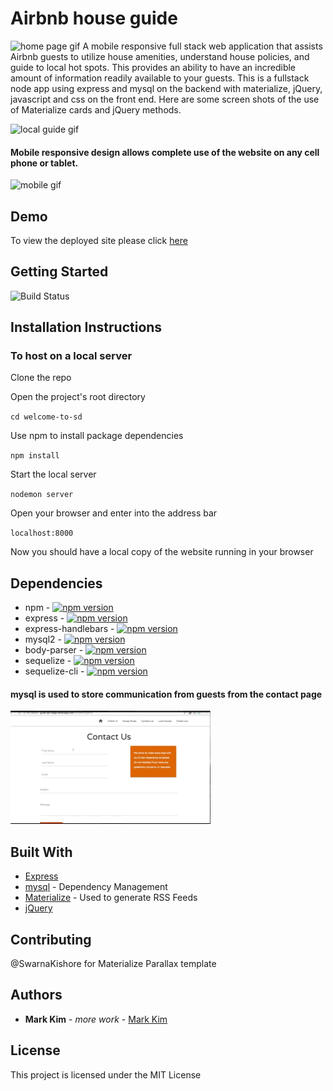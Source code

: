 # Airbnb house guide 
![home page gif](/assets/images/homepage.gif)
A mobile responsive full stack web application that assists Airbnb guests to utilize house amenities, understand house policies, and guide to local hot spots.
This provides an ability to have an incredible amount of information readily available to your guests.
This is a fullstack node app using express and mysql on the backend with materialize, jQuery, javascript and css on the front end.
Here are some screen shots of the use of Materialize cards and jQuery methods.


![local guide gif](/assets/images/localguide.gif)


#### Mobile responsive design allows complete use of the website on any cell phone or tablet.


![mobile gif](/assets/images/mobileresponsive.gif)

## Demo
To view the deployed site please click [here](http://guide-san-diego.herokuapp.com/) 

## Getting Started
![Build Status](https://travis-ci.org/dwyl/esta.svg?branch=master)

## Installation Instructions

### To host on a local server

Clone the repo

Open the project's root directory

`cd welcome-to-sd`

Use npm to install package dependencies

`npm install`

Start the local server

`nodemon server`

Open your browser and enter into the address bar

`localhost:8000`

Now you should have a local copy of the website running in your browser

## Dependencies
* npm - [![npm version](https://badge.fury.io/js/npm.svg)](https://badge.fury.io/js/npm)
* express    -        [![npm version](https://badge.fury.io/js/express.svg)](https://badge.fury.io/js/express)
* express-handlebars - [![npm version](https://badge.fury.io/js/express-handlebars.svg)](https://badge.fury.io/js/express-handlebars)
* mysql2 -              [![npm version](https://badge.fury.io/js/mysql2.svg)](https://badge.fury.io/js/mysql2)
* body-parser  -       [![npm version](https://badge.fury.io/js/body-parser.svg)](https://badge.fury.io/js/body-parser)
* sequelize     -     [![npm version](https://badge.fury.io/js/sequelize.svg)](https://badge.fury.io/js/sequelize)
* sequelize-cli  -    [![npm version](https://badge.fury.io/js/sequelize-cli.svg)](https://badge.fury.io/js/sequelize-cli)

#### mysql is used to store communication from guests from the contact page

![contact gif](/assets/images/contact_pg.gif)


## Built With

* [Express](http://www.dropwizard.io/1.0.2/docs/) 
* [mysql](https://mysql.com) - Dependency Management
* [Materialize](https://materialize.css.com/) - Used to generate RSS Feeds
* [jQuery](https://jquery.com/)

## Contributing
@SwarnaKishore for Materialize Parallax template

## Authors

* **Mark Kim** - *more work* - [Mark Kim](https://github.com/markjnkim)


## License

This project is licensed under the MIT License 
